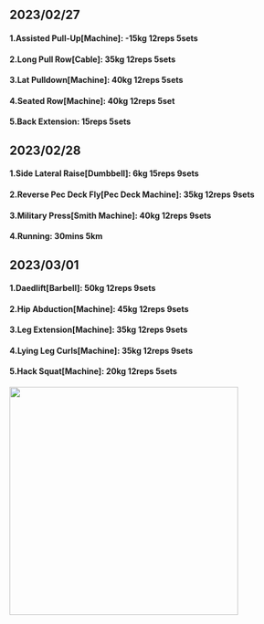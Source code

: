 ## 2023/02/27
#### 1.Assisted Pull-Up\[Machine\]: -15kg 12reps 5sets
#### 2.Long Pull Row\[Cable\]: 35kg 12reps 5sets
#### 3.Lat Pulldown\[Machine\]: 40kg 12reps 5sets
#### 4.Seated Row\[Machine\]: 40kg 12reps 5set
#### 5.Back Extension: 15reps 5sets

## 2023/02/28
#### 1.Side Lateral Raise\[Dumbbell\]: 6kg 15reps 9sets
#### 2.Reverse Pec Deck Fly\[Pec Deck Machine\]: 35kg 12reps 9sets
#### 3.Military Press\[Smith Machine\]: 40kg 12reps 9sets
#### 4.Running: 30mins 5km

## 2023/03/01
#### 1.Daedlift\[Barbell\]: 50kg 12reps 9sets
#### 2.Hip Abduction\[Machine\]: 45kg 12reps 9sets
#### 3.Leg Extension\[Machine\]: 35kg 12reps 9sets
#### 4.Lying Leg Curls\[Machine\]: 35kg 12reps 9sets
#### 5.Hack Squat\[Machine\]: 20kg 12reps 5sets

<img src='../_resources/__078.png' width='400px' />
